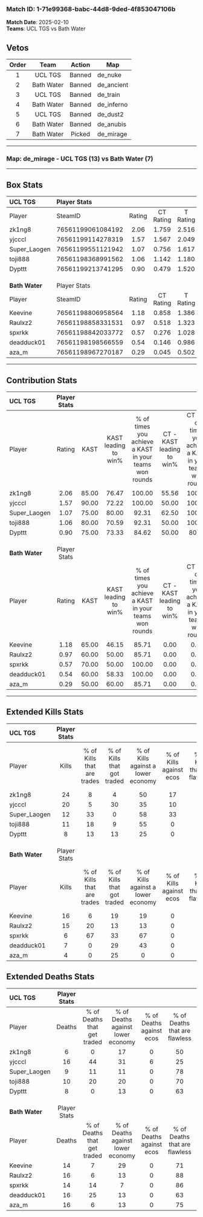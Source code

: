 ### Match ID: 1-71e99368-babc-44d8-9ded-4f853047106b  
**Match Date**: 2025-02-10  
**Teams**: UCL TGS vs Bath Water  

## Vetos  

| Order | Team | Action | Map |
| :---: | :--: | :----: | --- |
| 1 | UCL TGS | Banned | de_nuke |
| 2 | Bath Water | Banned | de_ancient |
| 3 | UCL TGS | Banned | de_train |
| 4 | Bath Water | Banned | de_inferno |
| 5 | UCL TGS | Banned | de_dust2 |
| 6 | Bath Water | Banned | de_anubis |
| 7 | Bath Water | Picked | de_mirage |

---  

### **Map**: de_mirage - UCL TGS (13) vs Bath Water (7)  
---  

## Box Stats  

| **UCL TGS**    | Player Stats      |        |           |          |       |       |       |         |        |      |     |
| :- | :- | :-: | :-: | :-: | :-: | :-: | :-: | :-: | :-: | :-: | :-: |
| Player         | SteamID           | Rating | CT Rating | T Rating | KAST  |  ADR  | Kills | Assists | Deaths | K/D  | HS% |
| zk1ng8         | 76561199061084192 |  2.06  |   1.759   |  2.516   | 85.00 | 138.4 |  24   |   11    |   6    | 4.00 | 54  |
| yjcccl         | 76561199114278319 |  1.57  |   1.567   |  2.049   | 90.00 | 120.8 |  20   |    6    |   16   | 1.25 | 30  |
| Super_Laogen   | 76561199551121942 |  1.07  |   0.756   |  1.617   | 75.00 | 53.5  |  12   |    3    |   9    | 1.33 | 50  |
| toji888        | 76561198368991562 |  1.06  |   1.142   |  1.180   | 80.00 | 56.7  |  11   |    5    |   10   | 1.10 | 27  |
| Dypttt         | 76561199213741295 |  0.90  |   0.479   |  1.520   | 75.00 | 37.1  |   8   |    7    |   8    | 1.00 | 25  |
|                |                   |        |           |          |       |       |       |         |        |      |     |
|                |                   |        |           |          |       |       |       |         |        |      |     |
|                |                   |        |           |          |       |       |       |         |        |      |     |
| **Bath Water** | Player Stats      |        |           |          |       |       |       |         |        |      |     |
| Player         | SteamID           | Rating | CT Rating | T Rating | KAST  |  ADR  | Kills | Assists | Deaths | K/D  | HS% |
| Keevine        | 76561198806958564 |  1.18  |   0.858   |  1.386   | 65.00 | 94.0  |  16   |    4    |   14   | 1.14 | 62  |
| Raulxz2        | 76561198858331531 |  0.97  |   0.518   |  1.323   | 60.00 | 77.6  |  15   |    1    |   16   | 0.94 | 53  |
| spxrkk         | 76561198842033772 |  0.57  |   0.276   |  1.028   | 70.00 | 33.5  |   6   |    1    |   14   | 0.43 | 33  |
| deadduck01     | 76561198198566559 |  0.54  |   0.146   |  0.986   | 60.00 | 49.3  |   7   |    2    |   16   | 0.44 | 57  |
| aza_m          | 76561198967270187 |  0.29  |   0.045   |  0.502   | 50.00 | 32.6  |   4   |    3    |   16   | 0.25 | 100 |
---  

## Contribution Stats  

| **UCL TGS**    | Player Stats |       |                      |                                                        |                           |                                                             |                          |                                                            |
| :- | :-: | :-: | :-: | :-: | :-: | :-: | :-: | :-: |
| Player         |    Rating    | KAST  | KAST leading to win% | % of times you achieve a KAST in your teams won rounds | CT - KAST leading to win% | CT - % of times you achieve a KAST in your teams won rounds | T - KAST leading to win% | T - % of times you achieve a KAST in your teams won rounds |
| zk1ng8         |     2.06     | 85.00 |        76.47         |                         100.00                         |           55.56           |                           100.00                            |          100.00          |                           100.00                           |
| yjcccl         |     1.57     | 90.00 |        72.22         |                         100.00                         |           50.00           |                           100.00                            |          100.00          |                           100.00                           |
| Super_Laogen   |     1.07     | 75.00 |        80.00         |                         92.31                          |           62.50           |                           100.00                            |          100.00          |                           87.50                            |
| toji888        |     1.06     | 80.00 |        70.59         |                         92.31                          |           50.00           |                           100.00                            |          100.00          |                           87.50                            |
| Dypttt         |     0.90     | 75.00 |        73.33         |                         84.62                          |           50.00           |                            80.00                            |          100.00          |                           87.50                            |
|                |              |       |                      |                                                        |                           |                                                             |                          |                                                            |
|                |              |       |                      |                                                        |                           |                                                             |                          |                                                            |
|                |              |       |                      |                                                        |                           |                                                             |                          |                                                            |
| **Bath Water** | Player Stats |       |                      |                                                        |                           |                                                             |                          |                                                            |
| Player         |    Rating    | KAST  | KAST leading to win% | % of times you achieve a KAST in your teams won rounds | CT - KAST leading to win% | CT - % of times you achieve a KAST in your teams won rounds | T - KAST leading to win% | T - % of times you achieve a KAST in your teams won rounds |
| Keevine        |     1.18     | 65.00 |        46.15         |                         85.71                          |           0.00            |                            0.00                             |          75.00           |                           85.71                            |
| Raulxz2        |     0.97     | 60.00 |        50.00         |                         85.71                          |           0.00            |                            0.00                             |          75.00           |                           85.71                            |
| spxrkk         |     0.57     | 70.00 |        50.00         |                         100.00                         |           0.00            |                            0.00                             |          70.00           |                           100.00                           |
| deadduck01     |     0.54     | 60.00 |        58.33         |                         100.00                         |           0.00            |                            0.00                             |          77.78           |                           100.00                           |
| aza_m          |     0.29     | 50.00 |        60.00         |                         85.71                          |           0.00            |                            0.00                             |          75.00           |                           85.71                            |
---  

## Extended Kills Stats  

| **UCL TGS**    | Player Stats |                            |                            |                                    |                         |                              |                                 |                                       |                    |           |
| :- | :-: | :-: | :-: | :-: | :-: | :-: | :-: | :-: | :-: | :-: |
| Player         |    Kills     | % of Kills that are trades | % of Kills that got traded | % of Kills against a lower economy | % of Kills against ecos | % of Kills that are flawless | % of Kills that are close duels | % of Kills that are assisted by flash | Pistol Round Kills | AWP Kills |
| zk1ng8         |      24      |             8              |             4              |                 50                 |           17            |              75              |                8                |                   0                   |         4          |     2     |
| yjcccl         |      20      |             5              |             30             |                 35                 |           10            |              75              |                5                |                  20                   |         3          |     0     |
| Super_Laogen   |      12      |             33             |             0              |                 58                 |           33            |              83              |                0                |                   8                   |         1          |     0     |
| toji888        |      11      |             18             |             9              |                 55                 |            0            |              73              |               18                |                   9                   |         0          |     6     |
| Dypttt         |      8       |             13             |             13             |                 25                 |            0            |              63              |                0                |                   0                   |         2          |     0     |
|                |              |                            |                            |                                    |                         |                              |                                 |                                       |                    |           |
|                |              |                            |                            |                                    |                         |                              |                                 |                                       |                    |           |
|                |              |                            |                            |                                    |                         |                              |                                 |                                       |                    |           |
| **Bath Water** | Player Stats |                            |                            |                                    |                         |                              |                                 |                                       |                    |           |
| Player         |    Kills     | % of Kills that are trades | % of Kills that got traded | % of Kills against a lower economy | % of Kills against ecos | % of Kills that are flawless | % of Kills that are close duels | % of Kills that are assisted by flash | Pistol Round Kills | AWP Kills |
| Keevine        |      16      |             6              |             19             |                 19                 |            0            |              56              |                6                |                   0                   |         3          |     0     |
| Raulxz2        |      15      |             20             |             13             |                 13                 |            0            |              60              |               20                |                   0                   |         1          |     0     |
| spxrkk         |      6       |             67             |             33             |                 67                 |            0            |              50              |               33                |                   0                   |         1          |     1     |
| deadduck01     |      7       |             0              |             29             |                 43                 |            0            |              57              |               14                |                   0                   |         1          |     0     |
| aza_m          |      4       |             0              |             25             |                 0                  |            0            |              50              |                0                |                   0                   |         1          |     0     |
## Extended Deaths Stats  

| **UCL TGS**    | Player Stats |                             |                                   |                          |                               |                            |                           |               |
| :- | :-: | :-: | :-: | :-: | :-: | :-: | :-: | :-: |
| Player         |    Deaths    | % of Deaths that get traded | % of Deaths against lower economy | % of Deaths against ecos | % of Deaths that are flawless | % of Deaths that are close | % of Deaths while blinded | Deaths to AWP |
| zk1ng8         |      6       |              0              |                17                 |            0             |              50               |             0              |             0             |       0       |
| yjcccl         |      16      |             44              |                31                 |            6             |              25               |             31             |             0             |       0       |
| Super_Laogen   |      9       |             11              |                11                 |            0             |              78               |             11             |             0             |       0       |
| toji888        |      10      |             20              |                20                 |            0             |              70               |             10             |             0             |       0       |
| Dypttt         |      8       |              0              |                13                 |            0             |              63               |             0              |             0             |       1       |
|                |              |                             |                                   |                          |                               |                            |                           |               |
|                |              |                             |                                   |                          |                               |                            |                           |               |
|                |              |                             |                                   |                          |                               |                            |                           |               |
| **Bath Water** | Player Stats |                             |                                   |                          |                               |                            |                           |               |
| Player         |    Deaths    | % of Deaths that get traded | % of Deaths against lower economy | % of Deaths against ecos | % of Deaths that are flawless | % of Deaths that are close | % of Deaths while blinded | Deaths to AWP |
| Keevine        |      14      |              7              |                29                 |            0             |              71               |             7              |             0             |       2       |
| Raulxz2        |      16      |              6              |                13                 |            0             |              88               |             0              |             6             |       2       |
| spxrkk         |      14      |             14              |                 7                 |            0             |              86               |             0              |            14             |       1       |
| deadduck01     |      16      |             25              |                13                 |            0             |              63               |             19             |            13             |       1       |
| aza_m          |      16      |              6              |                13                 |            0             |              75               |             6              |             6             |       2       |
